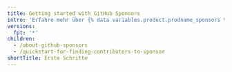 ```yaml
---
title: Getting started with GitHub Sponsors
intro: 'Erfahre mehr über {% data variables.product.prodname_sponsors %} und wie Du Dich als Sponsor oder Open-Source-Mitwirkender einbringen kannst.'
versions:
  fpt: '*'
children:
  - /about-github-sponsors
  - /quickstart-for-finding-contributors-to-sponsor
shortTitle: Erste Schritte
---
```


